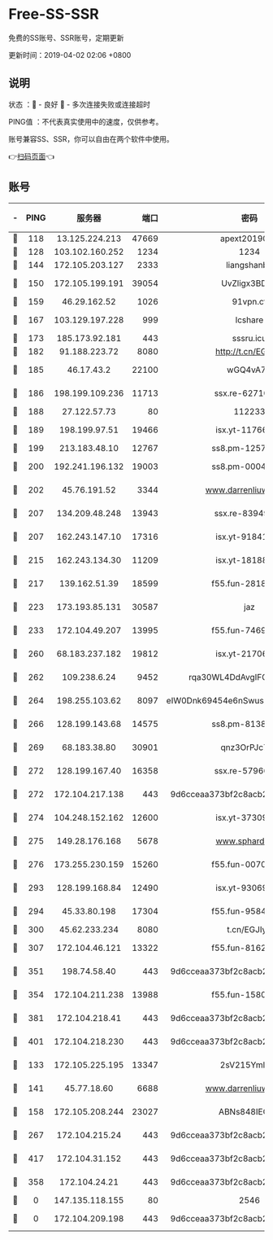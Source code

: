 # Free-SS-SSR

免费的SS账号、SSR账号，定期更新

更新时间：2019-04-02 02:06 +0800

## 说明

状态     ：🙂 - 良好 🙁 - 多次连接失败或连接超时

PING值   ：不代表真实使用中的速度，仅供参考。

账号兼容SS、SSR，你可以自由在两个软件中使用。

👉[扫码页面](https://liesauer.github.io/Free-SS-SSR/)👈

## 账号

|-|PING|服务器|端口|密码|加密方式|区域|
|:----:|:----:|:-----:|-----:|:----:|:----:|:----:|
|🙂|118|13.125.224.213|47669|apext2019001|chacha20|KR|
|🙂|128|103.102.160.252|1234|1234|rc4-md5|JP|
|🙂|144|172.105.203.127|2333|liangshanbo|chacha20|JP|
|🙂|150|172.105.199.191|39054|UvZligx3BDaG|aes-256-cfb|JP|
|🙂|159|46.29.162.52|1026|91vpn.cf|rc4-md5|RU|
|🙂|167|103.129.197.228|999|lcshare|aes-256-cfb|CN|
|🙂|173|185.173.92.181|443|sssru.icu|rc4-md5|RU|
|🙂|182|91.188.223.72|8080|http://t.cn/EGJIyrl|rc4-md5|RU|
|🙂|185|46.17.43.2|22100|wGQ4vA7D|aes-256-gcm|RU|
|🙂|186|198.199.109.236|11713|ssx.re-62710201|aes-256-cfb|US|
|🙂|188|27.122.57.73|80|112233|chacha20|CN|
|🙂|189|198.199.97.51|19466|isx.yt-11766801|aes-256-cfb|US|
|🙂|199|213.183.48.10|12767|ss8.pm-12571490|rc4-md5|RU|
|🙂|200|192.241.196.132|19003|ss8.pm-00046267|aes-256-cfb|US|
|🙂|202|45.76.191.52|3344|www.darrenliuwei.com|aes-256-cfb|AU|
|🙂|207|134.209.48.248|13943|ssx.re-83949387|aes-256-cfb|US|
|🙂|207|162.243.147.10|17316|isx.yt-91841269|aes-256-cfb|US|
|🙂|215|162.243.134.30|11209|isx.yt-18188143|aes-256-cfb|US|
|🙂|217|139.162.51.39|18599|f55.fun-28185958|aes-256-cfb|SG|
|🙂|223|173.193.85.131|30587|jaz|aes-256-cfb|US|
|🙂|233|172.104.49.207|13995|f55.fun-74699479|aes-256-cfb|SG|
|🙂|260|68.183.237.182|19812|isx.yt-21706828|aes-256-cfb|SG|
|🙂|262|109.238.6.24|9452|rqa30WL4DdAvgIFG6Fs3znzTa|aes-256-cfb|FR|
|🙂|264|198.255.103.62|8097|eIW0Dnk69454e6nSwuspv9DmS201tQ0D|aes-256-cfb|US|
|🙂|266|128.199.143.68|14575|ss8.pm-81386371|aes-256-cfb|SG|
|🙂|269|68.183.38.80|30901|qnz3OrPJc7Tk|aes-256-cfb|GB|
|🙂|272|128.199.167.40|16358|ssx.re-57966944|aes-256-cfb|SG|
|🙂|272|172.104.217.138|443|9d6cceaa373bf2c8acb22e60b6a58be6|aes-256-cfb|US|
|🙂|274|104.248.152.162|12600|isx.yt-37309873|aes-256-cfb|SG|
|🙂|275|149.28.176.168|5678|www.sphard.com|aes-256-cfb|SG|
|🙂|276|173.255.230.159|15260|f55.fun-00704819|aes-256-cfb|US|
|🙂|293|128.199.168.84|12490|isx.yt-93069094|aes-256-cfb|SG|
|🙂|294|45.33.80.198|17304|f55.fun-95842337|aes-256-cfb|US|
|🙂|300|45.62.233.234|8080|t.cn/EGJIyrl|rc4-md5|CA|
|🙂|307|172.104.46.121|13322|f55.fun-81625110|aes-256-cfb|SG|
|🙂|351|198.74.58.40|443|9d6cceaa373bf2c8acb22e60b6a58be6|aes-256-cfb|US|
|🙂|354|172.104.211.238|13988|f55.fun-15804066|aes-256-cfb|US|
|🙂|381|172.104.218.41|443|9d6cceaa373bf2c8acb22e60b6a58be6|aes-256-cfb|US|
|🙂|401|172.104.218.230|443|9d6cceaa373bf2c8acb22e60b6a58be6|aes-256-cfb|US|
|🙂|133|172.105.225.195|13347|2sV215YmlGvf|aes-256-cfb|JP|
|🙂|141|45.77.18.60|6688|www.darrenliuwei.com|aes-256-cfb|JP|
|🙂|158|172.105.208.244|23027|ABNs848IEOQh|aes-256-cfb|JP|
|🙂|267|172.104.215.24|443|9d6cceaa373bf2c8acb22e60b6a58be6|aes-256-cfb|US|
|🙂|417|172.104.31.152|443|9d6cceaa373bf2c8acb22e60b6a58be6|aes-256-cfb|US|
|🙁|358|172.104.24.21|443|9d6cceaa373bf2c8acb22e60b6a58be6|aes-256-cfb|US|
|🙁|0|147.135.118.155|80|2546|chacha20|US|
|🙁|0|172.104.209.198|443|9d6cceaa373bf2c8acb22e60b6a58be6|aes-256-cfb|US|
